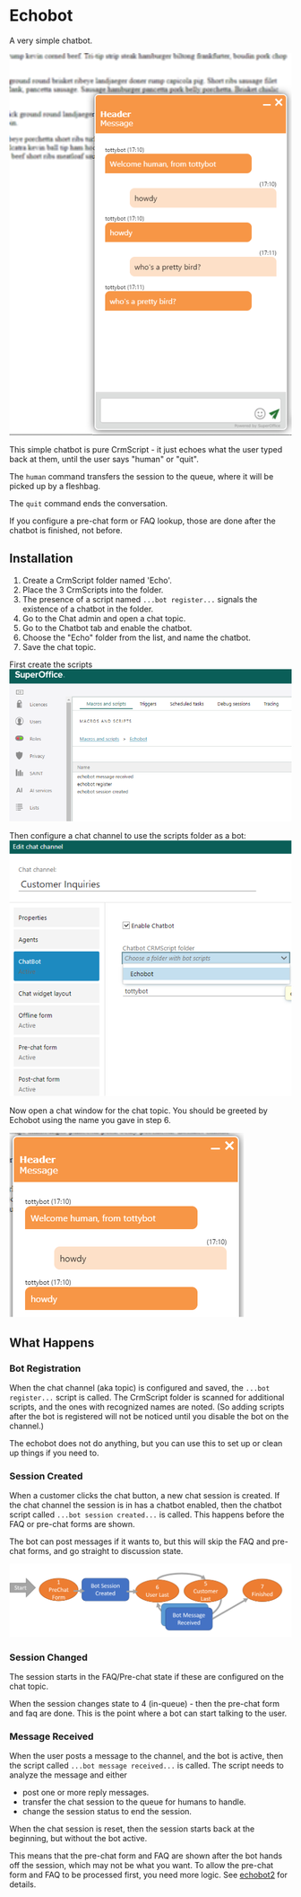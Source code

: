 # Echobot

A very simple chatbot.

![chat window](images/chat-with-bot.png)

This simple chatbot is pure CrmScript - it just echoes what the user typed back at them, until the user says "human" or "quit".

The `human` command transfers the session to the queue, where it will be picked up by a fleshbag.

The `quit` command ends the conversation.

If you configure a pre-chat form or FAQ lookup, those are done after the chatbot is finished, not before.

## Installation

1. Create a CrmScript folder named 'Echo'.
2. Place the 3 CrmScripts into the folder.
3. The presence of a script named  `...bot register...` signals the existence of a chatbot in the folder.
4. Go to the Chat admin and open a chat topic.
5. Go to the Chatbot tab and enable the chatbot.
6. Choose the "Echo" folder from the list, and name the chatbot.
7. Save the chat topic.

First create the scripts
![Crm scripts folder](images/crmscripts.png)

Then configure a chat channel to use the scripts folder as a bot:
![chat channel admin](images/channel-admin.png)

Now open a chat window for the chat topic.
You should be greeted by Echobot using the name you gave in step 6.

![chatbot welcome](images/chatbot-welcome.png)

## What Happens

### Bot Registration

When the chat channel (aka topic) is configured and saved, the `...bot register...` script is called.
The CrmScript folder is scanned for additional scripts, and the ones with recognized names are noted.
(So adding scripts after the bot is registered will not be noticed until you disable the bot on the channel.)

The echobot does not do anything, but you can use this to set up or clean up things if you need to.

### Session Created

When a customer clicks the chat button, a new chat session is created.
If the chat channel the session is in has a chatbot enabled, then the chatbot script called `...bot session created...` is called. This happens before the FAQ or pre-chat forms are shown.

The bot can post messages if it wants to, but this will skip the FAQ and pre-chat forms, and go straight to discussion state.

![chat states](images/states.png)

### Session Changed

The session starts in the FAQ/Pre-chat state if these are configured on the chat topic.

When the session changes state to 4 (in-queue) - then the pre-chat form and faq are done. This is the point
where a bot can start talking to the user.

### Message Received

When the user posts a message to the channel, and the bot is active, then the script called
`...bot message received...` is called.
The script needs to analyze the message and either

* post one or more reply messages.
* transfer the chat session to the queue for humans to handle.
* change the session status to end the session.

When the chat session is reset, then the session starts back at the beginning, but without the bot active.

This means that the pre-chat form and FAQ are shown after the bot hands off the session, which may not be what you want.
To allow the pre-chat form and FAQ to be processed first, you need more logic. See [echobot2](../echobot2/) for details.
